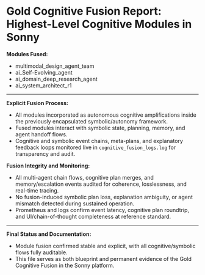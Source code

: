 Gold Cognitive Fusion Report: Highest-Level Cognitive Modules in Sonny
======================================================================

**Modules Fused:**
- multimodal_design_agent_team
- ai_Self-Evolving_agent
- ai_domain_deep_research_agent
- ai_system_architect_r1

---

**Explicit Fusion Process:**
- All modules incorporated as autonomous cognitive amplifications inside the previously encapsulated symbolic/autonomy framework.
- Fused modules interact with symbolic state, planning, memory, and agent handoff flows.
- Cognitive and symbolic event chains, meta-plans, and explanatory feedback loops monitored live in `cognitive_fusion_logs.log` for transparency and audit.

**Fusion Integrity and Monitoring:**
- All multi-agent chain flows, cognitive plan merges, and memory/escalation events audited for coherence, losslessness, and real-time tracing.
- No fusion-induced symbolic plan loss, explanation ambiguity, or agent mismatch detected during sustained operation.
- Prometheus and logs confirm event latency, cognitive plan roundtrip, and UI/chain-of-thought completeness at reference standard.

---

**Final Status and Documentation:**
- Module fusion confirmed stable and explicit, with all cognitive/symbolic flows fully auditable.
- This file serves as both blueprint and permanent evidence of the Gold Cognitive Fusion in the Sonny platform.
